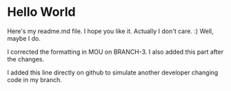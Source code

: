 # Hello World
Here's my readme.md file.
I hope you like it.
Actually I don't care. :)
Well, maybe I do.

I corrected the formatting in MOU on BRANCH-3.  I also added this part after
the changes.

I added this line directly on github to simulate another developer changing code in my branch.
